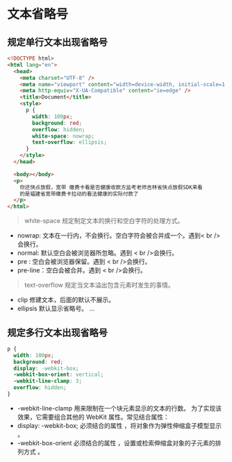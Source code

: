 # 文本省略号

## 规定单行文本出现省略号

```html
<!DOCTYPE html>
<html lang="en">
  <head>
    <meta charset="UTF-8" />
    <meta name="viewport" content="width=device-width, initial-scale=1.0" />
    <meta http-equiv="X-UA-Compatible" content="ie=edge" />
    <title>Document</title>
    <style>
      p {
        width: 100px;
        background: red;
        overflow: hidden;
        white-space: nowrap;
        text-overflow: ellipsis;
      }
    </style>
  </head>

  <body></body>
  <p>
    你还快点放假，宽带 缴费卡看是否健康收款方监考老师吉林省快点放假SDK来看
    的是福建省宽带缴费卡拉动的看法健康的实际付款了
  </p>
</html>
```

> white-space 规定制定文本的换行和空白字符的处理方式。

- nowrap: 文本在一行内，不会换行。空白字符会被合并成一个。遇到< br />会换行。
- normal: 默认空白会被浏览器所忽略。遇到 < br />会换行。
- pre : 空白会被浏览器保留。遇到 < br />会换行。
- pre-line：空白会被合并。遇到 < br />会换行。

> text-overflow 规定当文本溢出包含元素时发生的事情。

- clip 修建文本，后面的默认不展示。
- ellipsis 默认显示省略号。 ...

## 规定多行文本出现省略号

```css
p {
  width: 100px;
  background: red;
  display: -webkit-box;
  -webkit-box-orient: vertical;
  -webkit-line-clamp: 3;
  overflow: hidden;
}
```

- -webkit-line-clamp 用来限制在一个块元素显示的文本的行数。 为了实现该效果，它需要组合其他的 WebKit 属性。常见结合属性：
- display: -webkit-box; 必须结合的属性 ，将对象作为弹性伸缩盒子模型显示 。
- -webkit-box-orient 必须结合的属性 ，设置或检索伸缩盒对象的子元素的排列方式 。
